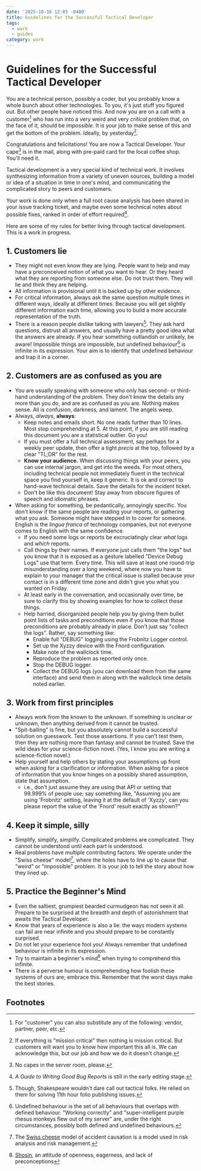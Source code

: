 ```yaml
---
date: '2025-10-16 12:05 -0400'
title: Guidelines for the Successful Tactical Developer
tags:
  - work
  - guides
category: work
---
```

# Guidelines for the Successful Tactical Developer

You are a technical person, possibly a coder, but you probably know a whole bunch about other technologies. To you, it's just stuff you figured out. But other people have noticed this. And now you are on a call with a customer[^1] who has run into a very weird and very _critical_ problem that, on the face of it, should be _impossible_. It is your job to make sense of this and get the bottom of the problem. Ideally, by yesterday[^2].

Congratulations and felicitations! You are now a Tactical Developer. Your cape[^3] is in the mail, along with pre-paid card for the local coffee shop. You'll need it.

Tactical development is a very special kind of technical work. It involves synthesizing information from a variety of uneven sources, building a model or idea of a situation in time in one's mind, and communicating the complicated story to peers and customers.

Your work is done only when a full root cause analysis has been shared in your issue tracking ticket, and maybe even some technical notes about possible fixes, ranked in order of effort required[^4].

Here are some of my rules for better living through tactical development. This is a work in progress.

<a name="more"></a>

## 1. Customers lie

- They might not even know they are lying. People want to help and may have a preconceived notion of what you want to hear. Or they heard what they are reporting from someone else. Do not trust them. They will lie and think they are helping.
- All information is provisional until it is backed up by other evidence.
- For critical information, always ask the same question multiple times in different ways, ideally at different times. Because you will get slightly different information each time, allowing you to build a more accurate representation of the truth.
- There is a reason people dislike talking with lawyers[^5]. They ask hard questions, distrust all answers, and usually have a pretty good idea what the answers are already. If you hear something outlandish or unlikely, be aware! Impossible things are impossible, but undefined behaviour[^6] is infinite in its expression. Your aim is to identify that undefined behaviour and trap it in a corner.

## 2. Customers are as confused as you are

- You are usually speaking with someone who only has second- or third-hand understanding of the problem. They don't know the details any more than you do, and are as confused as you are. Nothing makes sense. All is confusion, darkness, and lament. The angels weep.
- Always, *always*, **always**:
  - Keep notes and emails short. No one reads further than 10 lines. Most stop comprehending at 5. At this point, if you are still reading this document you are a statistical outlier. Go you!
  - If you must offer a full technical assessment, say perhaps for a weekly peer update, then offer a tight _precis_ at the top, followed by a clear "TL;DR" for the rest.
  - **Know your audience.** When discussing things with your peers, you can use internal jargon, and get into the weeds. For most others, including technical people not immediately fluent in the technical space you find yourself in, keep it generic. It is ok and correct to hand-wave technical details. Save the details for the incident ticket.
  - Don't be like this document! Stay away from obscure figures of speech and idiomatic phrases.
- When asking for something, be pedantically, annoyingly specific. You don't know if the same people are reading your reports, or gathering what you ask. Someone might have stepped in to cover for someone. English is the _lingua franca_ of technology companies, but not everyone comes to English with the same confidence.
  - If you need some logs or reports be excruciatingly clear _what_ logs and _which_ reports.
  - Call things by their names. If everyone just calls them "the logs" but you know that it is exposed as a gesture labelled "Device Debug Logs" use that term. Every time. This will save at least one round-trip misunderstanding over a long weekend, where now you have to explain to your manager that the critical issue is stalled because your contact is in a different time zone and didn't give you what you wanted on Friday.
  - At least early in the conversation, and occasionally over time, be sure to clarify this by showing examples for how to collect these things.
  - Help harried, disorganized people help you by giving them bullet point lists of tasks and preconditions even if you know that those preconditions are probably already in place. Don't just say "collect the logs". Rather, say something like:
    - Enable full "DEBUG" logging using the Frobnitz Logger control.
    - Set up the Xyzzy device with the Fnord configuration.
    - Make note of the wallclock time.
    - Reproduce the problem as reported only once.
    - Stop the DEBUG logger.
    - Collect the DEBUG logs (you can download them from the same interface) and send them in along with the wallclock time details noted earlier.

## 3. Work from first principles

- Always work from the known to the unknown. If something is unclear or unknown, then anything derived from it cannot be trusted.
- "Spit-balling" is fine, but you absolutely cannot build a successful solution on guesswork. Test those assertions. If you can't test them, then they are nothing more than fantasy and cannot be trusted. Save the wild ideas for your science-fiction novel. (Yes, I know you are writing a science-fiction novel.)
- Help yourself and help others by stating your assumptions up front when asking for a clarification or information. When asking for a piece of information that you know hinges on a possibly shared assumption, state that assumption.
  - i.e., don't just assume they are using that API or setting that 99.999% of people use; say something like, "Assuming you are using 'Frobnitz' setting, leaving it at the default of 'Xyzzy', can you please report the value of the 'Fnord' result exactly as shown?"

## 4. Keep it simple, silly

- Simplify, simplify, simplify. Complicated problems are complicated. They cannot be understood until each part is understood.
- Real problems have multiple contributing factors. We operate under the "Swiss cheese" model[^7], where the holes have to line up to cause that "weird" or "impossible" problem. It is your job to tell the story about how they lined up.

## 5. Practice the Beginner's Mind

- Even the saltiest, grumpiest bearded curmudgeon has not seen it all. Prepare to be surprised at the breadth and depth of astonishment that awaits the Tactical Developer.
- Know that years of experience is also a lie: the ways modern systems can fail are near infinite and you should prepare to be constantly surprised.
- Do not let your experience fool you! Always remember that undefined behaviour is infinite in its expression.
- Try to maintain a beginner's mind[^8] when trying to comprehend this infinite.
- There is a perverse humour is comprehending how foolish these systems of ours are; embrace this. Remember that the worst days make the best stories.

## Footnotes

[^1]: For "customer" you can also substitute any of the following: vendor, partner, peer, etc.

[^2]: If everything is "mission critical" then nothing is mission critical. But customers will want you to know how important this all is. We can acknowledge this, but our job and how we do it doesn't change.

[^3]: No capes in the server room, please.

[^4]: _A Guide to Writing Good Bug Reports_ is still in the early editing stage.

[^5]: Though, Shakespeare wouldn't dare call out tactical folks. He relied on them for solving 11th hour folio publishing issues.

[^6]: Undefined behaviour is the set of all behaviours that overlaps with defined behaviour. "Working correctly" and "super-intelligent purple rhesus monkeys flew out of my server" are, under the right circumstances, possibly both defined and undefined behaviours.

[^7]: The [Swiss cheese](https://en.wikipedia.org/wiki/Swiss_cheese_model) model of accident causation is a model used in risk analysis and risk management.

[^8]: [Shosin](https://en.wikipedia.org/wiki/Shoshin), an attitude of openness, eagerness, and lack of preconceptions
